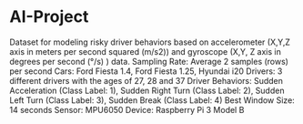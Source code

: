 # AI-Project

Dataset for modeling risky driver behaviors based on accelerometer (X,Y,Z axis in meters per second squared (m/s2)) and gyroscope (X,Y, Z axis in degrees per second (°/s) ) data. 
Sampling Rate: Average 2 samples (rows) per second
Cars: Ford Fiesta 1.4,  Ford Fiesta 1.25, Hyundai i20
Drivers: 3 different drivers with the ages of 27, 28 and 37
Driver Behaviors: Sudden Acceleration (Class Label: 1), Sudden Right Turn (Class Label: 2), Sudden Left Turn (Class Label: 3), Sudden Break (Class Label: 4)
Best Window Size: 14 seconds
Sensor: MPU6050
Device: Raspberry Pi 3 Model B
